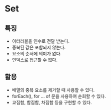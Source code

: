 # Set

## 특징
- 이터러블을 인수로 전달 받는다.
- 중복된 값은 포함되지 않는다.
- 요소의 순서에 의미가 없다.
- 인덱스로 접근할 수 없다.


## 활용
- 배열의 중복 요소를 제거할 때 사용할 수 있다.
- forEach(), for ... of 문을 사용하여 순회할 수 있다.
- 교집합, 합집합, 차집합 등을 구현할 수 있다.